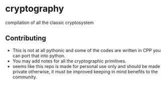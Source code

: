 # cryptography
compilation of all the classic cryptosystem 


## Contributing
* This is not at all pythonic and some of the codes are written in CPP you can port that into python. 
* You may add notes for all the cryptographic primitives.
* seems like this repo is made for personal use only and should be made private otherwise, it must be improved keeping in mind benefits to the community.
